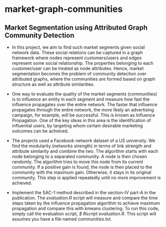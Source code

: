 # market-graph-communities
## Market Segmentation using Attributed Graph Community Detection

* In this project, we aim to find such market segments given social network data. These social relations can be captured in a graph framework where nodes represent customers/users and edges represent some social relationship. The properties belonging to each customer/user can be treated as node attributes. Hence, market segmentation becomes the problem of community detection over attributed graphs, where the communities are formed based on graph structure as well as attribute similarities.
 
* One way to evaluate the quality of the market segments (communities) is to influence an entity in each segment and measure how fast the influence propagates over the entire network. The faster that influence propagates through the entire network, the more likely an advertising campaign, for example, will be successful. This is known as Influence Propagation. One of the key ideas in this area is the identification of influential users, by targeting whom certain desirable marketing outcomes can be achieved.

* The projects used a Facebook network dataset of a US university. We find the modularity (networks strength) in terms of link strength and attribute similarity and combine the two. The algorithm starts with each node belonging to a separated community. A node is then chosen randomly. The algorithm tries to move this node from its current community. If a positive gain is found, the node is then placed to the community with the maximum gain. Otherwise, it stays in its original community. This step is applied repeatedly until no more improvement is achieved.

* Implement the SAC-1 method described in the section-IV part-A in the publication. The *evaluation.R* script will measure and compare the time steps taken by the influence propagation algorithm to achieve maximum propagation and compare this with kmeans clustering. To run this code, simply call the evaluation script, *$ Rscript evaluation.R*. This script will assumes you have a file named communities.txt.
